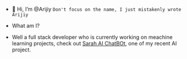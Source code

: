 - 👋 Hi, I’m @Arijiy
```Don't focus on the name, I just mistakenly wrote Arijiy```

- What am I?
- Well a full stack developer who is currently working on meachine learning projects, check out [Sarah AI ChatBOt](https://github.com/Arijiy/sarah-ai-chatbot), one of my recent AI project.
<!---
Arijiy/Arijiy is a ✨ special ✨ repository because its `README.md` (this file) appears on your GitHub profile.
You can click the Preview link to take a look at your changes.
--->
